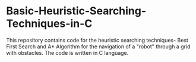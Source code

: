 ﻿# Basic-Heuristic-Searching-Techniques-in-C
This repository contains code for the heuristic searching techniques- Best First Search and A* Algorithm for the navigation of a "robot" through a grid with obstacles. The code is written in C language.
